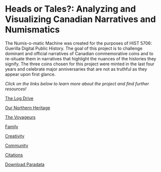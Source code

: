 # Heads or Tales?: Analyzing and Visualizing Canadian Narratives and Numismatics

The Numis-o-matic Machine was created for the purposes of HIST 5706: Guerilla Digital Public History. The goal of this project is to challenge dominant and official narratives of Canadian commemorative coins and to re-situate them in narratives that highlight the nuances of the histories they signify. The three coins chosen for this project were minted in the last four years and celebrate major anniversaries that are not as truthful as they appear upon first glance.

*Click on the links below to learn more about the project and find further resources!*
 
[The Log Drive](the_log_drive_coin.md)

[Our Northern Heritage](our-northern-heritage-coin.md)

[The Voyageurs](canadian_flag_coin.md)

[Family](family_coin.md)

[Creativity](creativity_coin.md)

[Community](community_coin.md)

[Citations](citations.md)

[Download Paradata](paradata.md) 
